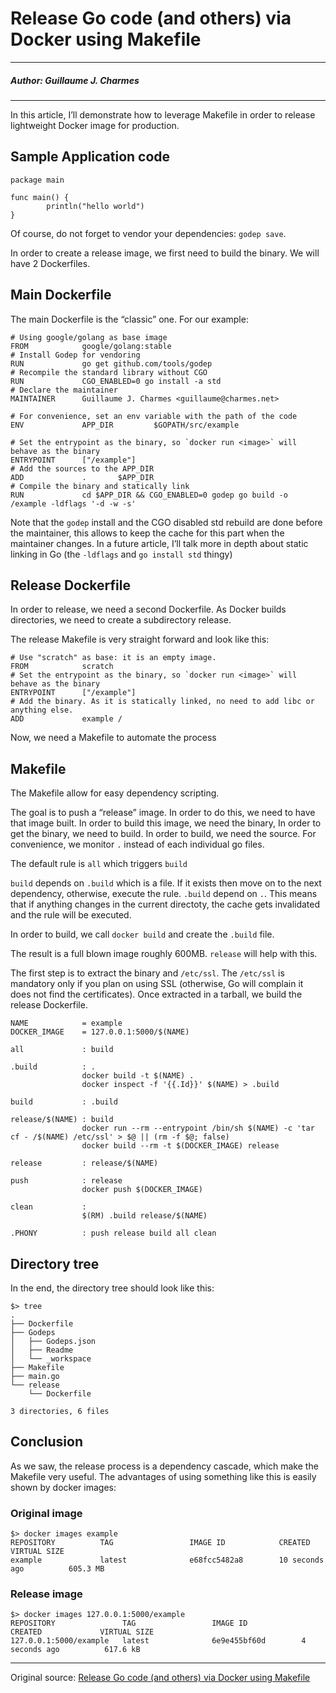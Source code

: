 # Release Go code (and others) via Docker using Makefile

---

##### Author:  Guillaume J. Charmes

---
 
In this article, I’ll demonstrate how to leverage Makefile in order to release lightweight Docker image for production.

## Sample Application code

```
package main
 
func main() {
        println("hello world")
}
```

Of course, do not forget to vendor your dependencies: `godep save`.

In order to create a release image, we first need to build the binary. We will have 2 Dockerfiles.

## Main Dockerfile

The main Dockerfile is the “classic” one. For our example:

```
# Using google/golang as base image
FROM            google/golang:stable
# Install Godep for vendoring
RUN             go get github.com/tools/godep
# Recompile the standard library without CGO
RUN             CGO_ENABLED=0 go install -a std
# Declare the maintainer
MAINTAINER      Guillaume J. Charmes <guillaume@charmes.net>
 
# For convenience, set an env variable with the path of the code
ENV             APP_DIR         $GOPATH/src/example
 
# Set the entrypoint as the binary, so `docker run <image>` will behave as the binary
ENTRYPOINT      ["/example"]
# Add the sources to the APP_DIR
ADD             .       $APP_DIR
# Compile the binary and statically link
RUN             cd $APP_DIR && CGO_ENABLED=0 godep go build -o /example -ldflags '-d -w -s'
```

Note that the `godep` install and the CGO disabled std rebuild are done before the maintainer, this allows to keep the cache for this part when the maintainer changes. 
In a future article, I’ll talk more in depth about static linking in Go (the `-ldflags` and `go install std` thingy)

## Release Dockerfile

In order to release, we need a second Dockerfile. As Docker builds directories, we need to create a subdirectory release.

The release Makefile is very straight forward and look like this:

```
# Use "scratch" as base: it is an empty image.
FROM            scratch
# Set the entrypoint as the binary, so `docker run <image>` will behave as the binary
ENTRYPOINT      ["/example"]
# Add the binary. As it is statically linked, no need to add libc or anything else.
ADD             example /
```

Now, we need a Makefile to automate the process

## Makefile

The Makefile allow for easy dependency scripting.

The goal is to push a “release” image. In order to do this, we need to have that image built. 
In order to build this image, we need the binary, In order to get the binary, we need to build. 
In order to build, we need the source. For convenience, we monitor `.` instead of each individual go files.

The default rule is `all` which triggers `build`

`build` depends on `.build` which is a file. If it exists then move on to the next dependency, otherwise, execute the rule. `.build` depend on `.`. This means that if anything changes in the current directoty, the cache gets invalidated and the rule will be executed. 

In order to build, we call `docker build` and create the `.build` file. 

The result is a full blown image roughly 600MB. `release` will help with this. 

The first step is to extract the binary and `/etc/ssl`. The `/etc/ssl` is mandatory only if you plan on using SSL (otherwise, Go will complain it does not find the certificates). Once extracted in a tarball, we build the release Dockerfile.

```
NAME            = example
DOCKER_IMAGE    = 127.0.0.1:5000/$(NAME)
 
all             : build
 
.build          : .
                docker build -t $(NAME) .
                docker inspect -f '{{.Id}}' $(NAME) > .build
 
build           : .build
 
release/$(NAME) : build
                docker run --rm --entrypoint /bin/sh $(NAME) -c 'tar cf - /$(NAME) /etc/ssl' > $@ || (rm -f $@; false)
                docker build --rm -t $(DOCKER_IMAGE) release
 
release         : release/$(NAME)
 
push            : release
                docker push $(DOCKER_IMAGE)
 
clean           :
                $(RM) .build release/$(NAME)
 
.PHONY          : push release build all clean
```

## Directory tree

In the end, the directory tree should look like this:

```
$> tree
.
├── Dockerfile
├── Godeps
│   ├── Godeps.json
│   ├── Readme
│   └── _workspace
├── Makefile
├── main.go
└── release
    └── Dockerfile
 
3 directories, 6 files
```

## Conclusion

As we saw, the release process is a dependency cascade, which make the Makefile very useful. 
The advantages of using something like this is easily shown by docker images:

### Original image

```
$> docker images example
REPOSITORY          TAG                 IMAGE ID            CREATED             VIRTUAL SIZE
example             latest              e68fcc5482a8        10 seconds ago          605.3 MB
```

### Release image

```
$> docker images 127.0.0.1:5000/example
REPOSITORY               TAG                 IMAGE ID            CREATED             VIRTUAL SIZE
127.0.0.1:5000/example   latest              6e9e455bf60d        4 seconds ago          617.6 kB
```

---

Original source: [Release Go code (and others) via Docker using Makefile](http://blog.charmes.net/2014/11/release-go-code-and-others-via-docker.html)
